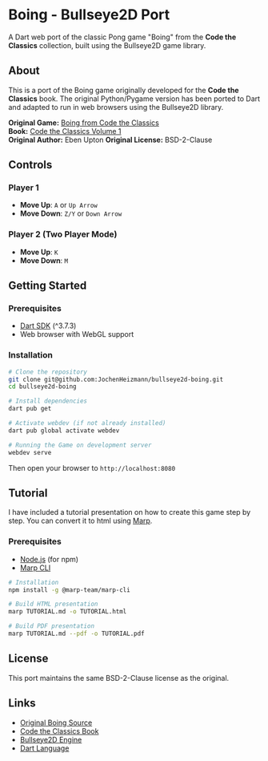 # Boing - Bullseye2D Port

A Dart web port of the classic Pong game "Boing" from the **Code the Classics** collection, built using the Bullseye2D game library.

## About

This is a port of the Boing game originally developed for the **Code the Classics** book. The original Python/Pygame version has been ported to Dart and adapted to run in web browsers using the Bullseye2D library.

**Original Game:** [Boing from Code the Classics](https://github.com/Wireframe-Magazine/Code-the-Classics/tree/master/boing-master)  
**Book:** [Code the Classics Volume 1](https://magazine.raspberrypi.com/books/code-the-classics1)  
**Original Author:** Eben Upton
**Original License:** BSD-2-Clause  

## Controls

### Player 1
- **Move Up**: `A` or `Up Arrow`
- **Move Down**: `Z/Y` or `Down Arrow`

### Player 2 (Two Player Mode)
- **Move Up**: `K`
- **Move Down**: `M`

## Getting Started

### Prerequisites
- [Dart SDK](https://dart.dev/get-dart) (^3.7.3)
- Web browser with WebGL support

### Installation

```bash
# Clone the repository
git clone git@github.com:JochenHeizmann/bullseye2d-boing.git
cd bullseye2d-boing

# Install dependencies
dart pub get

# Activate webdev (if not already installed)
dart pub global activate webdev

# Running the Game on development server
webdev serve
```

Then open your browser to `http://localhost:8080`

## Tutorial

I have included a tutorial presentation on how to create this game step by step. You can convert it to html using [Marp](https://marp.app/).

### Prerequisites
- [Node.js](https://nodejs.org/) (for npm)
- [Marp CLI](https://github.com/marp-team/marp-cli)

```bash
# Installation
npm install -g @marp-team/marp-cli

# Build HTML presentation
marp TUTORIAL.md -o TUTORIAL.html

# Build PDF presentation
marp TUTORIAL.md --pdf -o TUTORIAL.pdf
```

## License

This port maintains the same BSD-2-Clause license as the original.

## Links

- [Original Boing Source](https://github.com/Wireframe-Magazine/Code-the-Classics/tree/master/boing-master)
- [Code the Classics Book](https://magazine.raspberrypi.com/books/code-the-classics1)
- [Bullseye2D Engine](https://pub.dev/packages/bullseye2d)
- [Dart Language](https://dart.dev)
